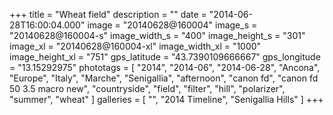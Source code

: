 +++
title = "Wheat field"
description = ""
date = "2014-06-28T16:00:04.000"
image = "20140628@160004"
image_s = "20140628@160004-s"
image_width_s = "400"
image_height_s = "301"
image_xl = "20140628@160004-xl"
image_width_xl = "1000"
image_height_xl = "751"
gps_latitude = "43.7390109666667"
gps_longitude = "13.15292975"
phototags = [ "2014", "2014-06", "2014-06-28", "Ancona", "Europe", "Italy", "Marche", "Senigallia", "afternoon", "canon fd", "canon fd 50 3.5 macro new", "countryside", "field", "filter", "hill", "polarizer", "summer", "wheat" ]
galleries = [ "", "2014 Timeline", "Senigallia Hills" ]
+++
